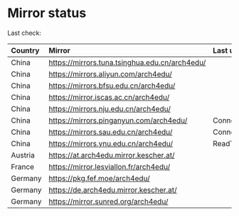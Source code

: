 <script src="./time.js"></script>
# Mirror status
Last check: <script type="text/javascript">localize(1676079411.4036038);</script>

|Country|Mirror|Last update|
|:------|:-----|:----------|
|China|https://mirrors.tuna.tsinghua.edu.cn/arch4edu/|<script type="text/javascript">localize(1676054112);</script>|
|China|https://mirrors.aliyun.com/arch4edu/|<script type="text/javascript">localize(1676054112);</script>|
|China|https://mirrors.bfsu.edu.cn/arch4edu/|<script type="text/javascript">localize(1676054112);</script>|
|China|https://mirror.iscas.ac.cn/arch4edu/|<script type="text/javascript">localize(1676054112);</script>|
|China|https://mirrors.nju.edu.cn/arch4edu/|<script type="text/javascript">localize(1676011440);</script>|
|China|https://mirrors.pinganyun.com/arch4edu/|ConnectionError|
|China|https://mirrors.sau.edu.cn/arch4edu/|ConnectionError|
|China|https://mirrors.ynu.edu.cn/arch4edu/|ReadTimeout|
|Austria|https://at.arch4edu.mirror.kescher.at/|<script type="text/javascript">localize(1676054112);</script>|
|France|https://mirror.lesviallon.fr/arch4edu/|<script type="text/javascript">localize(1676054112);</script>|
|Germany|https://pkg.fef.moe/arch4edu/|<script type="text/javascript">localize(1676054112);</script>|
|Germany|https://de.arch4edu.mirror.kescher.at/|<script type="text/javascript">localize(1676054112);</script>|
|Germany|https://mirror.sunred.org/arch4edu/|<script type="text/javascript">localize(1676054112);</script>|

<script src="./tablefilter/tablefilter.js"></script>
<script src="./table.js"></script>
